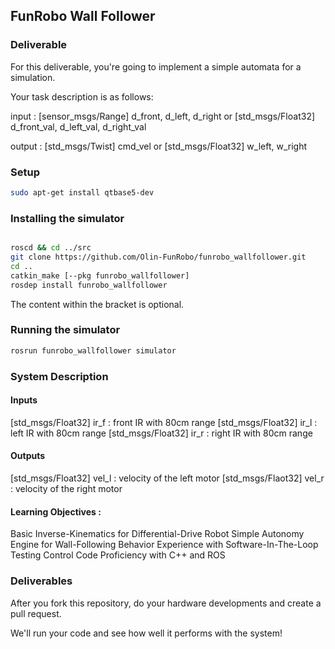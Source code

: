 ## FunRobo Wall Follower

### Deliverable

For this deliverable, you're going to implement a simple automata for a simulation.

Your task description is as follows:

input : [sensor_msgs/Range] d_front, d_left, d_right
		or [std_msgs/Float32] d_front_val, d_left_val, d_right_val

output : [std_msgs/Twist] cmd_vel
		or [std_msgs/Float32] w_left, w_right

### Setup

```bash
sudo apt-get install qtbase5-dev
```

### Installing the simulator

```bash

roscd && cd ../src
git clone https://github.com/Olin-FunRobo/funrobo_wallfollower.git 
cd ..
catkin_make [--pkg funrobo_wallfollower]
rosdep install funrobo_wallfollower
```
The content within the bracket is optional.

### Running the simulator

```bash
rosrun funrobo_wallfollower simulator
```

### System Description

#### Inputs
[std_msgs/Float32] ir_f : front IR with 80cm range
[std_msgs/Float32] ir_l : left IR with 80cm range
[std_msgs/Float32] ir_r : right IR with 80cm range

#### Outputs
[std_msgs/Float32] vel_l : velocity of the left motor
[std_msgs/Flaot32] vel_r : velocity of the right motor

#### Learning Objectives :

Basic Inverse-Kinematics for Differential-Drive Robot
Simple Autonomy Engine for Wall-Following Behavior
Experience with Software-In-The-Loop Testing Control Code
Proficiency with C++ and ROS

### Deliverables

After you fork this repository, do your hardware developments and create a pull request.

We'll run your code and see how well it performs with the system!
